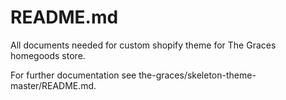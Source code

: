 README.md
============
All documents needed for custom shopify theme for The Graces homegoods store.

For further documentation see the-graces/skeleton-theme-master/README.md.